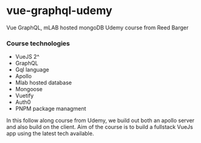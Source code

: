 # vue-graphql-udemy

Vue GraphQL, mLAB hosted mongoDB Udemy course from Reed Barger

### Course technologies

- VueJS 2^
- GraphQL
- Gql language
- Apollo
- Mlab hosted database
- Mongoose
- Vuetify
- Auth0
- PNPM package managment

In this follow along course from Udemy, we build out both an apollo server and also build on the client.
Aim of the course is to build a fullstack VueJs app using the latest tech available.
